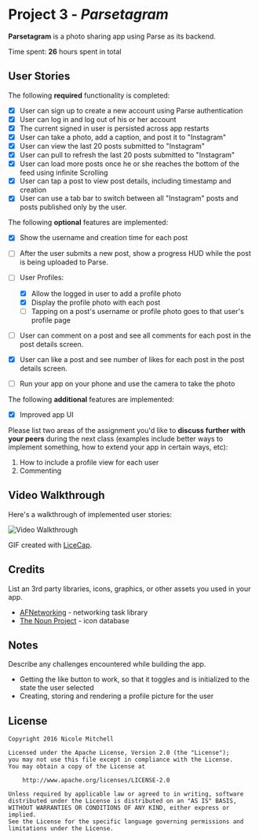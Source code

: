 # Project 3 - *Parsetagram*

**Parsetagram** is a photo sharing app using Parse as its backend.

Time spent: **26** hours spent in total

## User Stories

The following **required** functionality is completed:

- [X] User can sign up to create a new account using Parse authentication
- [X] User can log in and log out of his or her account
- [X] The current signed in user is persisted across app restarts
- [X] User can take a photo, add a caption, and post it to "Instagram"
- [X] User can view the last 20 posts submitted to "Instagram"
- [X] User can pull to refresh the last 20 posts submitted to "Instagram"
- [X] User can load more posts once he or she reaches the bottom of the feed using infinite Scrolling
- [X] User can tap a post to view post details, including timestamp and creation
- [X] User can use a tab bar to switch between all "Instagram" posts and posts published only by the user.

The following **optional** features are implemented:

- [X] Show the username and creation time for each post
- [ ] After the user submits a new post, show a progress HUD while the post is being uploaded to Parse.
- [ ] User Profiles:
   - [X] Allow the logged in user to add a profile photo
   - [X] Display the profile photo with each post
   - [ ] Tapping on a post's username or profile photo goes to that user's profile page
- [ ] User can comment on a post and see all comments for each post in the post details screen.
- [X] User can like a post and see number of likes for each post in the post details screen.
- [ ] Run your app on your phone and use the camera to take the photo


The following **additional** features are implemented:

- [X] Improved app UI

Please list two areas of the assignment you'd like to **discuss further with your peers** during the next class (examples include better ways to implement something, how to extend your app in certain ways, etc):

1. How to include a profile view for each user
2. Commenting

## Video Walkthrough

Here's a walkthrough of implemented user stories:

<img src='http://i.imgur.com/J4VuvZq.gif' width='' alt='Video Walkthrough' />

GIF created with [LiceCap](http://www.cockos.com/licecap/).

## Credits

List an 3rd party libraries, icons, graphics, or other assets you used in your app.

- [AFNetworking](https://github.com/AFNetworking/AFNetworking) - networking task library
- [The Noun Project](http://www.thenounproject.org) - icon database


## Notes

Describe any challenges encountered while building the app.
 - Getting the like button to work, so that it toggles and is initialized to the state the user selected
 - Creating, storing and rendering a profile picture for the user

## License

    Copyright 2016 Nicole Mitchell

    Licensed under the Apache License, Version 2.0 (the "License");
    you may not use this file except in compliance with the License.
    You may obtain a copy of the License at

        http://www.apache.org/licenses/LICENSE-2.0

    Unless required by applicable law or agreed to in writing, software
    distributed under the License is distributed on an "AS IS" BASIS,
    WITHOUT WARRANTIES OR CONDITIONS OF ANY KIND, either express or implied.
    See the License for the specific language governing permissions and
    limitations under the License.
